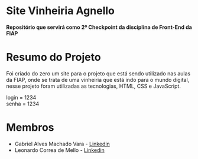 # Site Vinheiria Agnello
**Repositório que servirá como 2º Checkpoint da disciplina de Front-End da FIAP**

# Resumo do Projeto
Foi criado do zero um site para o projeto que está sendo utilizado nas aulas da FIAP, onde se trata de uma vinheiria que está indo para o mundo digital, nesse projeto foram utilizadas as tecnologias, HTML, CSS e JavaScript.

login = 1234<br>
senha = 1234

# Membros
- Gabriel Alves Machado Vara - [Linkedin](https://www.linkedin.com/in/gabriel-vara-2406a7275/)
- Leonardo Correa de Mello - [Linkedin](https://br.linkedin.com/in/leonardo-correa-de-mello-930747275)
